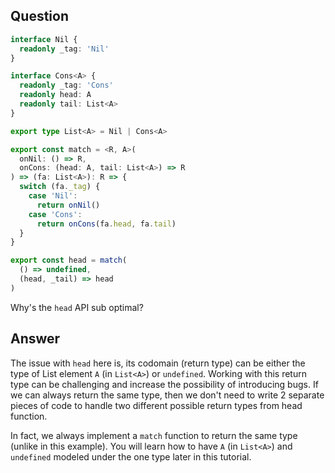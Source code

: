 ## Question

```ts
interface Nil {
  readonly _tag: 'Nil'
}

interface Cons<A> {
  readonly _tag: 'Cons'
  readonly head: A
  readonly tail: List<A>
}

export type List<A> = Nil | Cons<A>

export const match = <R, A>(
  onNil: () => R,
  onCons: (head: A, tail: List<A>) => R
) => (fa: List<A>): R => {
  switch (fa._tag) {
    case 'Nil':
      return onNil()
    case 'Cons':
      return onCons(fa.head, fa.tail)
  }
}

export const head = match(
  () => undefined,
  (head, _tail) => head
)
```

Why's the `head` API sub optimal?

## Answer

The issue with `head` here is, its codomain (return type) can be either the type of List element `A` (in `List<A>`) or `undefined`. Working with this return type can be challenging and increase the possibility of introducing bugs. If we can always return the same type, then we don't need to write 2 separate pieces of code to handle two different possible return types from head function.
 
In fact, we always implement a `match` function to return the same type (unlike in this example). You will learn how to have `A` (in `List<A>`) and `undefined` modeled under the one type later in this tutorial.
